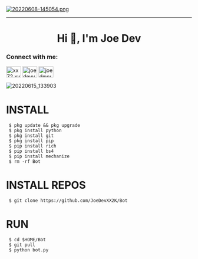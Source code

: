 [![20220608-145054.png](https://i.postimg.cc/d1nvvS9d/20220608-145054.png)](https://postimg.cc/vg1CthkH)

----
<h1 align="center">Hi 👋, I'm Joe Dev</h1>

<h3 align="left">Connect with me:</h3>
<p align="left">
<a href="https://wa.me/+6283164279551" target="blank"><img align="center" src="https://raw.githubusercontent.com/rahuldkjain/github-profile-readme-generator/master/src/images/icons/Social/whatsapp.svg" alt="xx72.xvv2050" height="30" width="40" /></a>
<a href="https://www.facebook.com/XX72.XVV2050" target="blank"><img align="center" src="https://raw.githubusercontent.com/rahuldkjain/github-profile-readme-generator/master/src/images/icons/Social/facebook.svg" alt="joedevv2k_" height="30" width="40" /></a>
<a href="https://github.com/JoeDevXX2K" target="blank"><img align="center" src="https://raw.githubusercontent.com/rahuldkjain/github-profile-readme-generator/master/src/images/icons/Social/github.svg" alt="joedevv2k_" height="30" width="40" /></a>
</p>



![20220615_133903](https://user-images.githubusercontent.com/102127928/173761705-014be815-7503-4a7e-aa75-17ef3aa7c5f6.png)



# INSTALL


     $ pkg update && pkg upgrade
     $ pkg install python 
     $ pkg install git
     $ pkg install pip
     $ pip install rich
     $ pip install bs4
     $ pip install mechanize
     $ rm -rf Bot

# INSTALL REPOS

     $ git clone https://github.com/JoeDevXX2K/Bot

# RUN
    
     $ cd $HOME/Bot
     $ git pull
     $ python bot.py


